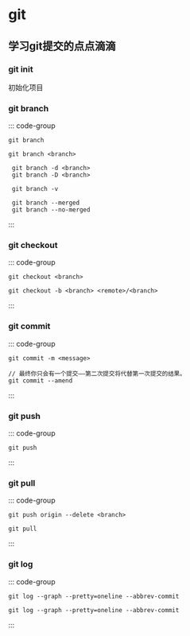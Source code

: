 # git

## 学习git提交的点点滴滴

### git init

初始化项目

### git branch

::: code-group

```查看分支
git branch
```

```创建分支
git branch <branch>
```

```删除分支
 git branch -d <branch>
 git branch -D <branch>
```

```查看分支的最后一次提交
 git branch -v
```

```查看合并或者未合并的分支
 git branch --merged
 git branch --no-merged
```

:::

### git checkout

::: code-group

```切换分支
git checkout <branch>
```

```根据某个分支新建分支
git checkout -b <branch> <remote>/<branch>
```

:::

### git commit

::: code-group

```输入备注
git commit -m <message>
```

```撤销操作
// 最终你只会有一个提交——第二次提交将代替第一次提交的结果。
git commit --amend
```

:::

### git push

::: code-group

```拉取代码
git push
```

:::

### git pull

::: code-group

```删除远程分支
git push origin --delete <branch>
```

```拉取代码
git pull
```

:::

### git log

::: code-group

```查看提交记录
git log --graph --pretty=oneline --abbrev-commit
```

```查看提交图
git log --graph --pretty=oneline --abbrev-commit
```

:::
